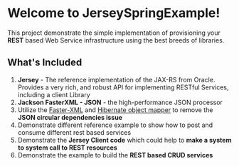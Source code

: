 Welcome to JerseySpringExample!
===================

This project demonstrate the simple implementation of provisioning your **REST** based Web Service infrastructure using the best breeds of libraries.

What's Included
-------------

 1. **Jersey** - The reference implementation of the JAX-RS from Oracle.
    Provides a very rich, and robust API for implementing RESTful
    Services, including a client Library
 2. **Jackson FasterXML - JSON** - the high-performance JSON processor
 3. Utilize the [Faster-XML](http://wiki.fasterxml.com/JacksonHome) and [Hibernate object mapper](https://github.com/FasterXML/jackson-datatype-hibernate) to remove the  **JSON circular dependencies issue**
 4. Demonstrate different reference example to show how to post and
    consume different rest based services
 5. Demonstrate the **Jersey Client code** which could help to **make a system to system call to REST resources**
 6. Demonstrate the example to build the **REST based CRUD services**
